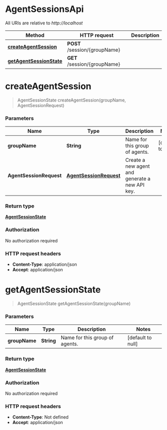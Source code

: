 # AgentSessionsApi

All URIs are relative to *http://localhost*

Method | HTTP request | Description
------------- | ------------- | -------------
[**createAgentSession**](AgentSessionsApi.md#createAgentSession) | **POST** /session/{groupName} | 
[**getAgentSessionState**](AgentSessionsApi.md#getAgentSessionState) | **GET** /session/{groupName} | 


<a name="createAgentSession"></a>
# **createAgentSession**
> AgentSessionState createAgentSession(groupName, AgentSessionRequest)



### Parameters

Name | Type | Description  | Notes
------------- | ------------- | ------------- | -------------
 **groupName** | **String**| Name for this group of agents. | [default to null]
 **AgentSessionRequest** | [**AgentSessionRequest**](../Models/AgentSessionRequest.md)| Create a new agent and generate a new API key. |

### Return type

[**AgentSessionState**](../Models/AgentSessionState.md)

### Authorization

No authorization required

### HTTP request headers

- **Content-Type**: application/json
- **Accept**: application/json

<a name="getAgentSessionState"></a>
# **getAgentSessionState**
> AgentSessionState getAgentSessionState(groupName)



### Parameters

Name | Type | Description  | Notes
------------- | ------------- | ------------- | -------------
 **groupName** | **String**| Name for this group of agents. | [default to null]

### Return type

[**AgentSessionState**](../Models/AgentSessionState.md)

### Authorization

No authorization required

### HTTP request headers

- **Content-Type**: Not defined
- **Accept**: application/json

